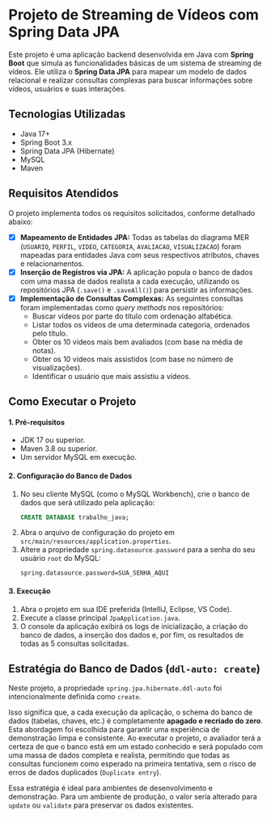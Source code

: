 # Projeto de Streaming de Vídeos com Spring Data JPA

Este projeto é uma aplicação backend desenvolvida em Java com **Spring Boot** que simula as funcionalidades básicas de um sistema de streaming de vídeos. Ele utiliza o **Spring Data JPA** para mapear um modelo de dados relacional e realizar consultas complexas para buscar informações sobre vídeos, usuários e suas interações.

## Tecnologias Utilizadas
* Java 17+
* Spring Boot 3.x
* Spring Data JPA (Hibernate)
* MySQL
* Maven

## Requisitos Atendidos

O projeto implementa todos os requisitos solicitados, conforme detalhado abaixo:

-   [x] **Mapeamento de Entidades JPA:** Todas as tabelas do diagrama MER (`USUARIO`, `PERFIL`, `VIDEO`, `CATEGORIA`, `AVALIACAO`, `VISUALIZACAO`) foram mapeadas para entidades Java com seus respectivos atributos, chaves e relacionamentos.
-   [x] **Inserção de Registros via JPA:** A aplicação popula o banco de dados com uma massa de dados realista a cada execução, utilizando os repositórios JPA (`.save()` e `.saveAll()`) para persistir as informações.
-   [x] **Implementação de Consultas Complexas:** As seguintes consultas foram implementadas como *query methods* nos repositórios:
    -   Buscar vídeos por parte do título com ordenação alfabética.
    -   Listar todos os vídeos de uma determinada categoria, ordenados pelo título.
    -   Obter os 10 vídeos mais bem avaliados (com base na média de notas).
    -   Obter os 10 vídeos mais assistidos (com base no número de visualizações).
    -   Identificar o usuário que mais assistiu a vídeos.

## Como Executar o Projeto

#### 1. Pré-requisitos
* JDK 17 ou superior.
* Maven 3.8 ou superior.
* Um servidor MySQL em execução.

#### 2. Configuração do Banco de Dados
1.  No seu cliente MySQL (como o MySQL Workbench), crie o banco de dados que será utilizado pela aplicação:
    ```sql
    CREATE DATABASE trabalho_java;
    ```
2.  Abra o arquivo de configuração do projeto em `src/main/resources/application.properties`.
3.  Altere a propriedade `spring.datasource.password` para a senha do seu usuário `root` do MySQL:
    ```properties
    spring.datasource.password=SUA_SENHA_AQUI
    ```

#### 3. Execução
1.  Abra o projeto em sua IDE preferida (IntelliJ, Eclipse, VS Code).
2.  Execute a classe principal `JpaApplication.java`.
3.  O console da aplicação exibirá os logs de inicialização, a criação do banco de dados, a inserção dos dados e, por fim, os resultados de todas as 5 consultas solicitadas.

## Estratégia do Banco de Dados (`ddl-auto: create`)

Neste projeto, a propriedade `spring.jpa.hibernate.ddl-auto` foi intencionalmente definida como `create`.

Isso significa que, a cada execução da aplicação, o schema do banco de dados (tabelas, chaves, etc.) é completamente **apagado e recriado do zero**. Esta abordagem foi escolhida para garantir uma experiência de demonstração limpa e consistente. Ao executar o projeto, o avaliador terá a certeza de que o banco está em um estado conhecido e será populado com uma massa de dados completa e realista, permitindo que todas as consultas funcionem como esperado na primeira tentativa, sem o risco de erros de dados duplicados (`Duplicate entry`).

Essa estratégia é ideal para ambientes de desenvolvimento e demonstração. Para um ambiente de produção, o valor seria alterado para `update` ou `validate` para preservar os dados existentes.
